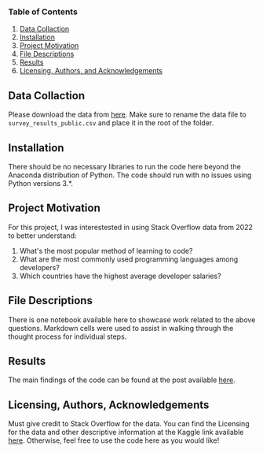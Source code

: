 ### Table of Contents

1. [Data Collaction](#datacollaction)
1. [Installation](#installation)
1. [Project Motivation](#motivation)
1. [File Descriptions](#files)
1. [Results](#results)
1. [Licensing, Authors, and Acknowledgements](#licensing)

## Data Collaction <a name="datacollaction"></a>

Please download the data from [here](https://www.kaggle.com/datasets/dheemanthbhat/stack-overflow-annual-developer-survey-2022).
Make sure to rename the data file to `survey_results_public.csv` and place it in the root of the folder.

## Installation <a name="installation"></a>

There should be no necessary libraries to run the code here beyond the Anaconda distribution of Python. The code should run with no issues using Python versions 3.\*.

## Project Motivation<a name="motivation"></a>

For this project, I was interestested in using Stack Overflow data from 2022 to better understand:

1. What's the most popular method of learning to code?
2. What are the most commonly used programming languages among developers?
3. Which countries have the highest average developer salaries?

## File Descriptions <a name="files"></a>

There is one notebook available here to showcase work related to the above questions. Markdown cells were used to assist in walking through the thought process for individual steps.

## Results<a name="results"></a>

The main findings of the code can be found at the post available [here](https://medium.com/@madhav1993hari/exploring-trends-in-developer-learning-programming-languages-and-salaries-7c3b7e3c82ea).

## Licensing, Authors, Acknowledgements<a name="licensing"></a>

Must give credit to Stack Overflow for the data. You can find the Licensing for the data and other descriptive information at the Kaggle link available [here](https://www.kaggle.com/datasets/dheemanthbhat/stack-overflow-annual-developer-survey-2022). Otherwise, feel free to use the code here as you would like!
